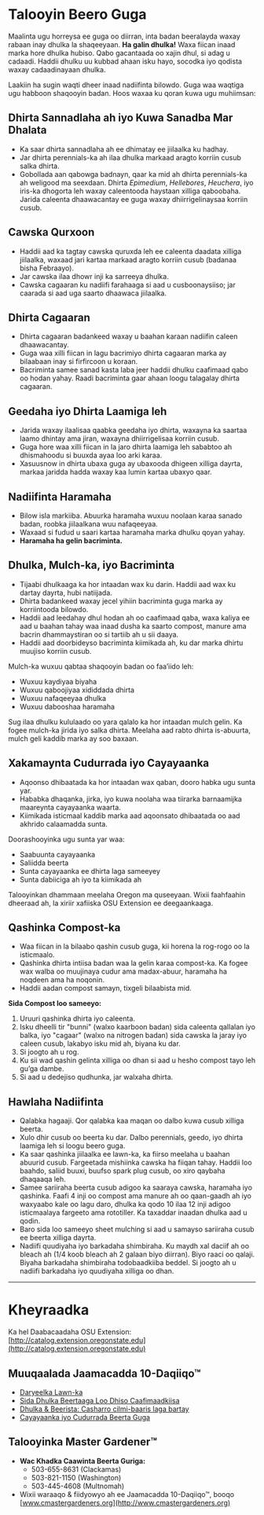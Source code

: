 # Talooyin Beero Guga

Maalinta ugu horreysa ee guga oo diirran, inta badan beeralayda waxay rabaan inay dhulka la shaqeeyaan. **Ha galin dhulka!** Waxa fiican inaad marka hore dhulka hubiso. Qabo gacantaada oo xajin dhul, si adag u cadaadi. Haddii dhulku uu kubbad ahaan isku hayo, socodka iyo qodista waxay cadaadinayaan dhulka.

Laakiin ha sugin waqti dheer inaad nadiifinta bilowdo. Guga waa waqtiga ugu habboon shaqooyin badan. Hoos waxaa ku qoran kuwa ugu muhiimsan:

## Dhirta Sannadlaha ah iyo Kuwa Sanadba Mar Dhalata

- Ka saar dhirta sannadlaha ah ee dhimatay ee jiilaalka ku hadhay.
- Jar dhirta perennials-ka ah ilaa dhulka markaad aragto korriin cusub salka dhirta.
- Gobollada aan qabowga badnayn, qaar ka mid ah dhirta perennials-ka ah weligood ma seexdaan. Dhirta *Epimedium*, *Hellebores*, *Heuchera*, iyo iris-ka dhogorta leh waxay caleentooda haystaan xilliga qaboobaha. Jarida caleenta dhaawacantay ee guga waxay dhiirrigelinaysaa korriin cusub.

## Cawska Qurxoon

- Haddii aad ka tagtay cawska quruxda leh ee caleenta daadata xilliga jiilaalka, waxaad jari kartaa markaad aragto korriin cusub (badanaa bisha Febraayo).
- Jar cawska ilaa dhowr inji ka sarreeya dhulka.
- Cawska cagaaran ku nadiifi farahaaga si aad u cusboonaysiiso; jar caarada si aad uga saarto dhaawaca jiilaalka.

## Dhirta Cagaaran

- Dhirta cagaaran badankeed waxay u baahan karaan nadiifin caleen dhaawacantay.
- Guga waa xilli fiican in lagu bacrimiyo dhirta cagaaran marka ay bilaabaan inay si firfircoon u koraan.
- Bacriminta samee sanad kasta laba jeer haddii dhulku caafimaad qabo oo hodan yahay. Raadi bacriminta gaar ahaan loogu talagalay dhirta cagaaran.

## Geedaha iyo Dhirta Laamiga leh

- Jarida waxay ilaalisaa qaabka geedaha iyo dhirta, waxayna ka saartaa laamo dhintay ama jiran, waxayna dhiirrigelisaa korriin cusub.
- Guga hore waa xilli fiican in la jaro dhirta laamiga leh sababtoo ah dhismahoodu si buuxda ayaa loo arki karaa.
- Xasuusnow in dhirta ubaxa guga ay ubaxooda dhigeen xilliga dayrta, markaa jaridda hadda waxay kaa lumin kartaa ubaxyo qaar.

## Nadiifinta Haramaha

- Bilow isla markiiba. Abuurka haramaha wuxuu noolaan karaa sanado badan, roobka jiilaalkana wuu nafaqeeyaa.
- Waxaad si fudud u saari kartaa haramaha marka dhulku qoyan yahay.
- **Haramaha ha gelin bacriminta.**

## Dhulka, Mulch-ka, iyo Bacriminta

- Tijaabi dhulkaaga ka hor intaadan wax ku darin. Haddii aad wax ku dartay dayrta, hubi natiijada.
- Dhirta badankeed waxay jecel yihiin bacriminta guga marka ay korriintooda bilowdo.
- Haddii aad leedahay dhul hodan ah oo caafimaad qaba, waxa kaliya ee aad u baahan tahay waa inaad dusha ka saarto compost, manure ama bacrin dhammaystiran oo si tartiib ah u sii daaya.
- Haddii aad doorbideyso bacriminta kiimikada ah, ku dar marka dhirtu muujiso korriin cusub.

Mulch-ka wuxuu qabtaa shaqooyin badan oo faa’iido leh:
- Wuxuu kaydiyaa biyaha
- Wuxuu qaboojiyaa xididdada dhirta
- Wuxuu nafaqeeyaa dhulka
- Wuxuu dabooshaa haramaha

Sug ilaa dhulku kululaado oo yara qalalo ka hor intaadan mulch gelin. Ka fogee mulch-ka jirida iyo salka dhirta. Meelaha aad rabto dhirta is-abuurta, mulch geli kaddib marka ay soo baxaan.

## Xakamaynta Cudurrada iyo Cayayaanka

- Aqoonso dhibaatada ka hor intaadan wax qaban, dooro habka ugu sunta yar.
- Hababka dhaqanka, jirka, iyo kuwa noolaha waa tiirarka barnaamijka maareynta cayayaanka waarta.
- Kiimikada isticmaal kaddib marka aad aqoonsato dhibaatada oo aad akhrido calaamadda sunta.

Doorashooyinka ugu sunta yar waa:
- Saabuunta cayayaanka
- Saliidda beerta
- Sunta cayayaanka ee dhirta laga sameeyey
- Sunta dabiiciga ah iyo ta kiimikada ah

Talooyinkan dhammaan meelaha Oregon ma quseeyaan. Wixii faahfaahin dheeraad ah, la xiriir xafiiska OSU Extension ee deegaankaaga.

## Qashinka Compost-ka

- Waa fiican in la bilaabo qashin cusub guga, kii horena la rog-rogo oo la isticmaalo.
- Qashinka dhirta intiisa badan waa la gelin karaa compost-ka. Ka fogee wax walba oo muujinaya cudur ama madax-abuur, haramaha ha noqdeen ama ha noqonin.
- Haddii aadan compost samayn, tixgeli bilaabista mid.

**Sida Compost loo sameeyo:**
1. Uruuri qashinka dhirta iyo caleenta.
2. Isku dheelli tir "bunni" (walxo kaarboon badan) sida caleenta qallalan iyo balka, iyo "cagaar" (walxo na nitrogen badan) sida cawska la jaray iyo caleen cusub, lakabyo isku mid ah, biyana ku dar.
3. Si joogto ah u rog.
4. Ku sii wad qashin gelinta xilliga oo dhan si aad u hesho compost tayo leh gu’ga dambe.
5. Si aad u dedejiso qudhunka, jar walxaha dhirta.

## Hawlaha Nadiifinta

- Qalabka hagaaji. Qor qalabka kaa maqan oo dalbo kuwa cusub xilliga beerta.
- Xulo dhir cusub oo beerta ku dar. Dalbo perennials, geedo, iyo dhirta laamiga leh si loogu beero guga.
- Ka saar qashinka jiilaalka ee lawn-ka, ka fiirso meelaha u baahan abuurid cusub. Fargeetada mishiinka cawska ha fiiqan tahay. Haddii loo baahdo, saliid buuxi, buufso spark plug cusub, oo xiro qaybaha dhaqaaqa leh.
- Samee sariiraha beerta cusub adigoo ka saaraya cawska, haramaha iyo qashinka. Faafi 4 inji oo compost ama manure ah oo qaan-gaadh ah iyo waxyaabo kale oo lagu daro, dhulka ka qodo 10 ilaa 12 inji adigoo isticmaalaya fargeeto ama rototiller. Ka taxaddar inaadan dhulka aad u qodin.
- Baro sida loo sameeyo sheet mulching si aad u samayso sariiraha cusub ee beerta xilliga dayrta.
- Nadiifi quudiyaha iyo barkadaha shimbiraha. Ku maydh xal daciif ah oo bleach ah (1/4 koob bleach ah 2 galaan biyo diirran). Biyo raaci oo qalaji. Biyaha barkadaha shimbiraha todobaadkiiba beddel. Si joogto ah u nadiifi barkadaha iyo quudiyaha xilliga oo dhan.

---

# Kheyraadka

Ka hel Daabacaadaha OSU Extension: [http://catalog.extension.oregonstate.edu](http://catalog.extension.oregonstate.edu)

## Muuqaalada Jaamacadda 10-Daqiiqo™

- [Daryeelka Lawn-ka](https://www.youtube.com/watch?v=rZ-Fp68FxDc)
- [Sida Dhulka Beertaaga Loo Dhiso Caafimaadkiisa](https://www.youtube.com/watch?v=4Vjhm-Y-IUY)
- [Dhulka & Beerista: Casharro cilmi-baaris laga bartay](https://www.youtube.com/watch?v=ZDaZa7P5zSI&list=PLZEzoOaZqnfoVPUYtXji6wgWSrpzS6l7b)
- [Cayayaanka iyo Cudurrada Beerta Guga](https://www.youtube.com/watch?v=kjIuwoYCkmY)

## Talooyinka Master Gardener™

- **Wac Khadka Caawinta Beerta Guriga:**
  - 503-655-8631 (Clackamas)
  - 503-821-1150 (Washington)
  - 503-445-4608 (Multnomah)
- Wixii waraaqo & fiidyowyo ah ee Jaamacadda 10-Daqiiqo™, booqo [www.cmastergardeners.org](http://www.cmastergardeners.org)
